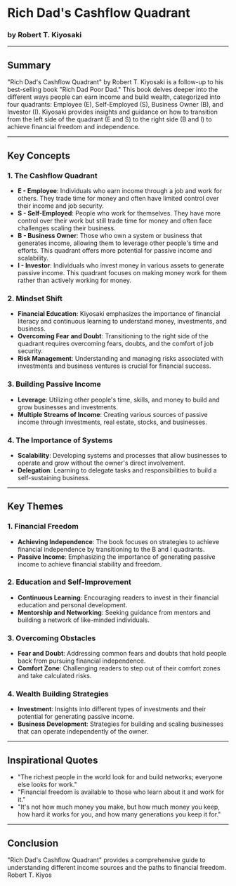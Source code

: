 # Rich Dad's Cashflow Quadrant

### by Robert T. Kiyosaki

---

## Summary

"Rich Dad's Cashflow Quadrant" by Robert T. Kiyosaki is a follow-up to his best-selling book "Rich Dad Poor Dad." This book delves deeper into the different ways people can earn income and build wealth, categorized into four quadrants: Employee (E), Self-Employed (S), Business Owner (B), and Investor (I). Kiyosaki provides insights and guidance on how to transition from the left side of the quadrant (E and S) to the right side (B and I) to achieve financial freedom and independence.

---

## Key Concepts

### 1. The Cashflow Quadrant

- **E - Employee**: Individuals who earn income through a job and work for others. They trade time for money and often have limited control over their income and job security.
- **S - Self-Employed**: People who work for themselves. They have more control over their work but still trade time for money and often face challenges scaling their business.
- **B - Business Owner**: Those who own a system or business that generates income, allowing them to leverage other people's time and efforts. This quadrant offers more potential for passive income and scalability.
- **I - Investor**: Individuals who invest money in various assets to generate passive income. This quadrant focuses on making money work for them rather than actively working for money.

### 2. Mindset Shift

- **Financial Education**: Kiyosaki emphasizes the importance of financial literacy and continuous learning to understand money, investments, and business.
- **Overcoming Fear and Doubt**: Transitioning to the right side of the quadrant requires overcoming fears, doubts, and the comfort of job security.
- **Risk Management**: Understanding and managing risks associated with investments and business ventures is crucial for financial success.

### 3. Building Passive Income

- **Leverage**: Utilizing other people's time, skills, and money to build and grow businesses and investments.
- **Multiple Streams of Income**: Creating various sources of passive income through investments, real estate, stocks, and businesses.

### 4. The Importance of Systems

- **Scalability**: Developing systems and processes that allow businesses to operate and grow without the owner's direct involvement.
- **Delegation**: Learning to delegate tasks and responsibilities to build a self-sustaining business.

---

## Key Themes

### 1. Financial Freedom

- **Achieving Independence**: The book focuses on strategies to achieve financial independence by transitioning to the B and I quadrants.
- **Passive Income**: Emphasizing the importance of generating passive income to achieve financial stability and freedom.

### 2. Education and Self-Improvement

- **Continuous Learning**: Encouraging readers to invest in their financial education and personal development.
- **Mentorship and Networking**: Seeking guidance from mentors and building a network of like-minded individuals.

### 3. Overcoming Obstacles

- **Fear and Doubt**: Addressing common fears and doubts that hold people back from pursuing financial independence.
- **Comfort Zone**: Challenging readers to step out of their comfort zones and take calculated risks.

### 4. Wealth Building Strategies

- **Investment**: Insights into different types of investments and their potential for generating passive income.
- **Business Development**: Strategies for building and scaling businesses that can operate independently of the owner.

---

## Inspirational Quotes

- "The richest people in the world look for and build networks; everyone else looks for work."
- "Financial freedom is available to those who learn about it and work for it."
- "It's not how much money you make, but how much money you keep, how hard it works for you, and how many generations you keep it for."

---

## Conclusion

"Rich Dad's Cashflow Quadrant" provides a comprehensive guide to understanding different income sources and the paths to financial freedom. Robert T. Kiyos
